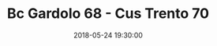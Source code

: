 ---
title: Bc Gardolo 68 - Cus Trento 70
date: 2018-05-24 19:30:00
squadra-a: Cus Trento
punteggio-a: 68
squadra-b: Bc Gardolo
punteggio-b: 70
partite/squadra: serie-d-17-18
luogo: Centro Sportivo Trento Nord
categoria: serie d
---